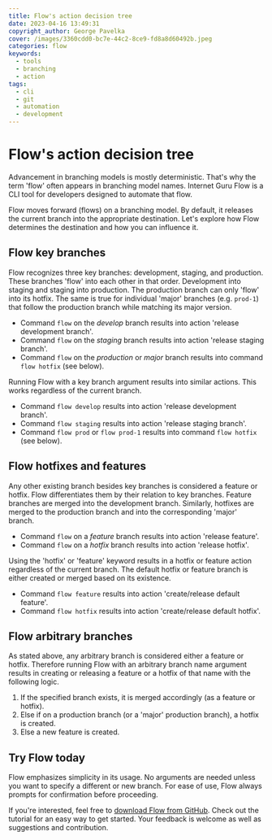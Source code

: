```yaml
---
title: Flow's action decision tree
date: 2023-04-16 13:49:31
copyright_author: George Pavelka
cover: /images/3360cdd0-bc7e-44c2-8ce9-fd8a8d60492b.jpeg
categories: flow
keywords:
  - tools
  - branching
  - action
tags:
  - cli
  - git
  - automation
  - development
---
```


# Flow's action decision tree

Advancement in branching models is mostly deterministic. That's why the term 'flow' often appears in branching model names. Internet Guru Flow is a CLI tool for developers designed to automate that flow.

Flow moves forward (flows) on a branching model. By default, it releases the current branch into the appropriate destination. Let's explore how Flow determines the destination and how you can influence it.

## Flow key branches

Flow recognizes three key branches: development, staging, and production. These branches 'flow' into each other in that order. Development into staging and staging into production. The production branch can only 'flow' into its hotfix. The same is true for individual 'major' branches (e.g. `prod‑1`) that follow the production branch while matching its major version.

- Command `flow` on the *develop* branch results into action 'release development branch'.
- Command `flow` on the *staging* branch results into action 'release staging branch'.
- Command `flow` on the *production* or *major* branch results into command `flow hotfix` (see below).

Running Flow with a key branch argument results into similar actions. This works regardless of the current branch.

- Command `flow develop` results into action 'release development branch'.
- Command `flow staging` results into action 'release staging branch'.
- Command `flow prod` or `flow prod‑1` results into command `flow hotfix` (see below).

## Flow hotfixes and features

Any other existing branch besides key branches is considered a feature or hotfix. Flow differentiates them by their relation to key branches. Feature branches are merged into the development branch. Similarly, hotfixes are merged to the production branch and into the corresponding 'major' branch.

- Command `flow` on a *feature* branch results into action 'release feature'.
- Command `flow` on a *hotfix* branch results into action 'release hotfix'.

Using the 'hotfix' or 'feature' keyword results in a hotfix or feature action regardless of the current branch. The default hotfix or feature branch is either created or merged based on its existence.

- Command `flow feature` results into action 'create/release default feature'.
- Command `flow hotfix` results into action 'create/release default hotfix'.

## Flow arbitrary branches

As stated above, any arbitrary branch is considered either a feature or hotfix. Therefore running Flow with an arbitrary branch name argument results in creating or releasing a feature or a hotfix of that name with the following logic.

1. If the specified branch exists, it is merged accordingly (as a feature or hotfix).
2. Else if on a production branch (or a 'major' production branch), a hotfix is created.
3. Else a new feature is created.

## Try Flow today

Flow emphasizes simplicity in its usage. No arguments are needed unless you want to specify a different or new branch. For ease of use, Flow always prompts for confirmation before proceeding.

If you're interested, feel free to [download Flow from GitHub](https://github.com/internetguru/flow). Check out the tutorial for an easy way to get started. Your feedback is welcome as well as suggestions and contribution.
